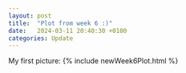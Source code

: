 ```yaml
---
layout: post
title:  "Plot from week 6 :)"
date:   2024-03-11 20:40:30 +0100
categories: Update
---
```

My first picture:
{% include newWeek6Plot.html %}



